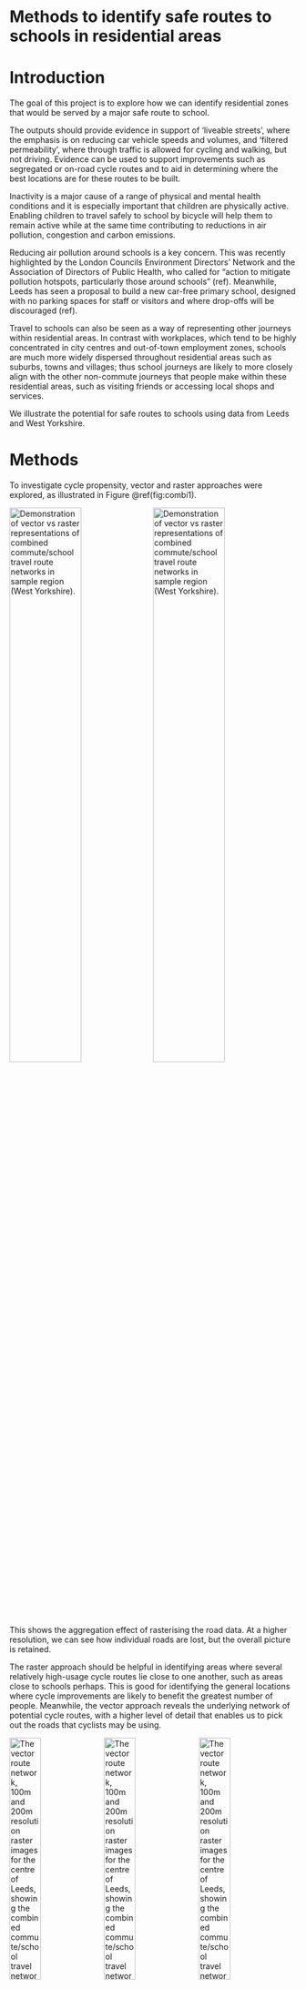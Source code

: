 Methods to identify safe routes to schools in residential areas
================

<!-- README.md is generated from README.Rmd. Please edit that file -->

# Introduction

<!-- badges: start -->

<!-- badges: end -->

The goal of this project is to explore how we can identify residential
zones that would be served by a major safe route to school.

The outputs should provide evidence in support of ‘liveable streets’,
where the emphasis is on reducing car vehicle speeds and volumes, and
‘filtered permeability’, where through traffic is allowed for cycling
and walking, but not driving. Evidence can be used to support
improvements such as segregated or on-road cycle routes and to aid in
determining where the best locations are for these routes to be built.

Inactivity is a major cause of a range of physical and mental health
conditions and it is especially important that children are physically
active. Enabling children to travel safely to school by bicycle will
help them to remain active while at the same time contributing to
reductions in air pollution, congestion and carbon emissions.

Reducing air pollution around schools is a key concern. This was
recently highlighted by the London Councils Environment Directors’
Network and the Association of Directors of Public Health, who called
for “action to mitigate pollution hotspots, particularly those around
schools” (ref). Meanwhile, Leeds has seen a proposal to build a new
car-free primary school, designed with no parking spaces for staff or
visitors and where drop-offs will be discouraged (ref).

Travel to schools can also be seen as a way of representing other
journeys within residential areas. In contrast with workplaces, which
tend to be highly concentrated in city centres and out-of-town
employment zones, schools are much more widely dispersed throughout
residential areas such as suburbs, towns and villages; thus school
journeys are likely to more closely align with the other non-commute
journeys that people make within these residential areas, such as
visiting friends or accessing local shops and services.

We illustrate the potential for safe routes to schools using data from
Leeds and West Yorkshire.

# Methods

To investigate cycle propensity, vector and raster approaches were
explored, as illustrated in Figure
@ref(fig:combi1).

<img src="combined rnet.png" title="Demonstration of vector vs raster representations of combined commute/school travel route networks in sample region (West Yorkshire)." alt="Demonstration of vector vs raster representations of combined commute/school travel route networks in sample region (West Yorkshire)." width="50%" /><img src="combined rnet 1km raster.png" title="Demonstration of vector vs raster representations of combined commute/school travel route networks in sample region (West Yorkshire)." alt="Demonstration of vector vs raster representations of combined commute/school travel route networks in sample region (West Yorkshire)." width="50%" />

This shows the aggregation effect of rasterising the road data. At a
higher resolution, we can see how individual roads are lost, but the
overall picture is retained.

The raster approach should be helpful in identifying areas where several
relatively high-usage cycle routes lie close to one another, such as
areas close to schools perhaps. This is good for identifying the general
locations where cycle improvements are likely to benefit the greatest
number of people. Meanwhile, the vector approach reveals the underlying
network of potential cycle routes, with a higher level of detail that
enables us to pick out the roads that cyclists may be
using.

<img src="combined_rnet_leeds_centre.png" title="The vector route network, 100m and 200m resolution raster images for the centre of Leeds, showing the combined commute/school travel networks." alt="The vector route network, 100m and 200m resolution raster images for the centre of Leeds, showing the combined commute/school travel networks." width="33%" /><img src="100m_clxm_leeds_centre.png" title="The vector route network, 100m and 200m resolution raster images for the centre of Leeds, showing the combined commute/school travel networks." alt="The vector route network, 100m and 200m resolution raster images for the centre of Leeds, showing the combined commute/school travel networks." width="33%" /><img src="200m_clxm_leeds_centre.png" title="The vector route network, 100m and 200m resolution raster images for the centre of Leeds, showing the combined commute/school travel networks." alt="The vector route network, 100m and 200m resolution raster images for the centre of Leeds, showing the combined commute/school travel networks." width="33%" />

We must first identify residential zones then look at where these zones
might be served by major safe routes to schools. Residential zones are
defined as built-up areas with a non-zero population, using ONS data
(ref).

<img src="schools_and_lsoa.png" title="The location of schools, residential areas, and heavily used routes to schools in the Leeds and Bradford area." alt="The location of schools, residential areas, and heavily used routes to schools in the Leeds and Bradford area." width="50%" /><img src="routes_schools_intersch.png" title="The location of schools, residential areas, and heavily used routes to schools in the Leeds and Bradford area." alt="The location of schools, residential areas, and heavily used routes to schools in the Leeds and Bradford area." width="50%" />
(i)(left) Showing routes which are estimated to carry at least 100
journeys to school under the dutch\_slc scenario. Schools are in black,
with LSOA centroids in yellow, and built-up areas in grey as derived
from ONS data. (ii)(right) Schools in green, with residential areas
defined as areas within 800m of an LSOA centroid. Routes are clipped
within the ONS-defined built-up areas.

An additional method we applied to the route network data was to group
the streets into connected networks. This was to highlight areas, not
just single streets, where a dense network of cycle infrastructure could
be particularly beneficial. A simplified visualisation of the results of
this grouping process, which was undertaken using the graph analysis R
package `igraph`, is shown in Figure
@ref(fig:rnet-membership).

<img src="Plots/rnet-membership-4-groups.png" title="Route networks with high cycle to school potential (100+ trips per day under Go Dutch) grouped by connectivity, with the largest 4 groups in terms of number of segments highlighted by colour (left). A zoomed-in view of the second largest group." alt="Route networks with high cycle to school potential (100+ trips per day under Go Dutch) grouped by connectivity, with the largest 4 groups in terms of number of segments highlighted by colour (left). A zoomed-in view of the second largest group." width="50%" /><img src="Plots/rnet-group2.png" title="Route networks with high cycle to school potential (100+ trips per day under Go Dutch) grouped by connectivity, with the largest 4 groups in terms of number of segments highlighted by colour (left). A zoomed-in view of the second largest group." alt="Route networks with high cycle to school potential (100+ trips per day under Go Dutch) grouped by connectivity, with the largest 4 groups in terms of number of segments highlighted by colour (left). A zoomed-in view of the second largest group." width="50%" />

To gain an even broader picture of where people cycle, we can now
combine the routes to schools with cycle routes used for commuting. As
we’ve seen, travel to schools mostly takes place within residential
areas, while commuter journeys are more strongly focused on town and
city centres. Leeds provides a striking illustration of this - the
population of Leeds city centre is now rising (this mostly post-dates
the 2011 Census) but it remains relatively low, and there are no schools
within the core city centre. The combined analysis of commuter and
school journeys reveals propensity to cycle across the city as a
whole.

<img src="faceted-map-leeds.png" title="Route networks of commute, school and combined cycle propensity in the 5km zone surrounding Leeds Railway Station" alt="Route networks of commute, school and combined cycle propensity in the 5km zone surrounding Leeds Railway Station" width="33%" />

# Discussion

It is important to be aware that while these route networks can reveal a
great deal about where people cycle, any given road section within the
network may not necessarily be the one that is best suited to cycling or
to cycle improvements. It may be there is a parallel street or off-road
route that is better suited to cycling, and knowledge of local streets
and conditions is vital here.

For example, the vector map of the centre of Leeds shown in Figure
@ref(fig:combi2) shows a high-usage cycle route passing along Albion
Street, Short Street and Lower Basinghall Street. This is a heavily used
cycle corridor leading towards Leeds rail station, but local knowledge
suggests that a more appropriate route for these journeys would most
likely be on the nearby Park Row, which runs broadly parallel to these
streets. Thus, this tool can provide an invaluable representation of the
cycle route networks in a town or city, but a decision to undertake
cycle improvements on a particular street also requires detailed
knowledge of the local road conditions. This is the kind of information
that CyIPT has been developed to assist in providing.
